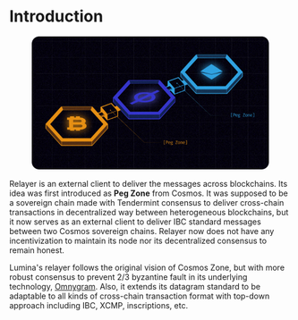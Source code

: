 # Introduction

<figure><img src="../.gitbook/assets/lum-relayer-zone.png" alt=""><figcaption></figcaption></figure>

Relayer is an external client to deliver the messages across blockchains. Its idea was first introduced as **Peg Zone** from Cosmos. It was supposed to be a sovereign chain made with Tendermint consensus to deliver cross-chain transactions in decentralized way between heterogeneous blockchains, but it now serves as an external client to deliver IBC standard messages between two Cosmos sovereign chains. Relayer now does not have any incentivization to maintain its node nor its decentralized consensus to remain honest. &#x20;

Lumina's relayer follows the original vision of Cosmos Zone, but with more robust consensus to prevent 2/3 byzantine fault in its underlying technology, [Omnygram](../design/omnygram/). Also, it extends its datagram standard to be adaptable to all kinds of cross-chain transaction format with top-down approach including IBC, XCMP, inscriptions, etc.




